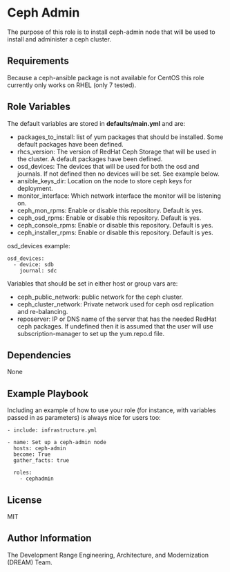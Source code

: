 Ceph Admin
===========

The purpose of this role is to install ceph-admin node that will be used to install and administer a ceph cluster.

Requirements
------------

Because a ceph-ansible package is not available for CentOS this role currently only works on RHEL (only 7 tested).

Role Variables
--------------

The default variables are stored in **defaults/main.yml** and are:

* packages_to_install: list of yum packages that should be installed. Some default packages have been defined.
* rhcs_version: The version of RedHat Ceph Storage that will be used in the cluster. A default packages have been defined.
* osd_devices: The devices that will be used for both the osd and journals. If not defined then no devices will be set. See example below.
* ansible_keys_dir: Location on the node to store ceph keys for deployment.
* monitor_interface: Which network interface the monitor will be listening on.
* ceph_mon_rpms: Enable or disable this repository. Default is yes.
* ceph_osd_rpms: Enable or disable this repository. Default is yes.
* ceph_console_rpms: Enable or disable this repository. Default is yes.
* ceph_installer_rpms: Enable or disable this repository. Default is yes.

osd_devices example:

    osd_devices:
      - device: sdb
        journal: sdc

Variables that should be set in either host or group vars are:

* ceph_public_network: public network for the ceph cluster.
* ceph_cluster_network: Private network used for ceph osd replication and re-balancing.
* reposerver: IP or DNS name of the server that has the needed RedHat ceph packages. If undefined then it is assumed that the user will use subscription-manager to set up the yum.repo.d file.

Dependencies
------------

None

Example Playbook
----------------

Including an example of how to use your role (for instance, with variables passed in as parameters) is always nice for users too:

    - include: infrastructure.yml

    - name: Set up a ceph-admin node
      hosts: ceph-admin
      become: True
      gather_facts: true

      roles:
        - cephadmin

License
-------

MIT

Author Information
------------------

The Development Range Engineering, Architecture, and Modernization (DREAM) Team.
